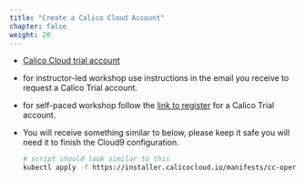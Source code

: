 ```yaml
---
title: "Create a Calico Cloud Account"
chapter: false
weight: 20
---
```


- [Calico Cloud trial account](https://www.tigera.io/tigera-products/calico-cloud/)
- for instructor-led workshop use instructions in the email you receive to request a Calico Trial account.
- for self-paced workshop follow the [link to register](https://www.tigera.io/tigera-products/calico-cloud/) for a Calico Trial account.
- You will receive something similar to below, please keep it safe you will need it to finish the Cloud9 configuration.

  ```bash
  # script should look similar to this
  kubectl apply -f https://installer.calicocloud.io/manifests/cc-operator/latest/deploy.yaml && curl -H "Authorization: Bearer xxxxxx:yyyyyy:zzzzzzzz" "https://www.calicocloud.io/api/managed-cluster/deploy.yaml" | kubectl apply -f -
  ```
